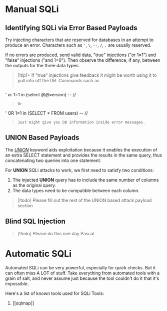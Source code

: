 # Manual SQLi
## Identifying SQLi via Error Based Payloads
Try injecting characters that are reserved for databases in an attempt to produce an error.
Characters such as `'`, `\`, `--`, `/`, `.` are usually reserved.

If no errors are produced, send valid data, "true" injections ("or 1=1") and "false" injections ("and 1=0"). Then observe the difference, if any, between the outputs for the three data types.

>[!tip]+
> If "true" injections give feedback it might be worth using it to pull info off the DB.
> Commands such as
>```
' or 1=1 in (select @@version) -- //
>```
>Or
>```
' OR 1=1 in (SELECT * FROM users) -- //
>```
>Just might give you DB information inside error messages.
## UNION Based Payloads
The [_UNION_](https://www.w3schools.com/sql/sql_union.asp) keyword aids exploitation because it enables the execution of an extra SELECT statement and provides the results in the same query, thus concatenating two queries into one statement.

For **UNION** SQLi attacks to work, we first need to satisfy two conditions:

1. The injected **UNION** query has to include the same number of columns as the original query.
2. The data types need to be compatible between each column.

>[!todo]
>Please fill out the rest of the UNION based attack payload section
## Blind SQL Injection
>[!todo]
>Please do this one day Pascal

# Automatic SQLi
Automated SQLi can be very powerful, especially for quick checks. But it can often miss A LOT of stuff. Take everything from automated tools with a grain of salt, and never assume just because the tool couldn't do it that it's impossible.

Here's a list of known tools used for SQLi
Tools:
1. [[sqlmap]]
